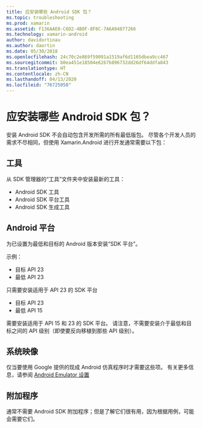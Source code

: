 ```yaml
---
title: 应安装哪些 Android SDK 包？
ms.topic: troubleshooting
ms.prod: xamarin
ms.assetid: F136AAE0-C6D2-4B0F-8F8C-7A6A94877266
ms.technology: xamarin-android
author: davidortinau
ms.author: daortin
ms.date: 05/30/2018
ms.openlocfilehash: 24c70c2e869f59091a1519af6d1165dbea9cc467
ms.sourcegitcommit: b0ea451e18504e6267b896732dd26df64ddfa843
ms.translationtype: HT
ms.contentlocale: zh-CN
ms.lasthandoff: 04/13/2020
ms.locfileid: "76725058"
---
```

# <a name="which-android-sdk-packages-should-i-install"></a>应安装哪些 Android SDK 包？

安装 Android SDK 不会自动包含开发所需的所有最低版包。 尽管各个开发人员的需求不尽相同，但使用 Xamarin.Android 进行开发通常需要以下包：

## <a name="tools"></a>工具

从 SDK 管理器的“工具”文件夹中安装最新的工具：

- Android SDK 工具
- Android SDK 平台工具
- Android SDK 生成工具

## <a name="android-platforms"></a>Android 平台

为已设置为最低和目标的 Android 版本安装“SDK 平台”。

示例：

- 目标 API 23
- 最低 API 23

只需要安装适用于 API 23 的 SDK 平台

- 目标 API 23
- 最低 API 15

需要安装适用于 API 15 和 23 的 SDK 平台。 请注意，不需要安装介于最低和目标之间的 API 级别（即使要反向移植到那些 API 级别）。

## <a name="system-images"></a>系统映像

仅当要使用 Google 提供的现成 Android 仿真程序时才需要这些项。 有关更多信息，请参阅 [Android Emulator 设置](~/android/get-started/installation/android-emulator/index.md)

## <a name="extras"></a>附加程序
通常不需要 Android SDK 附加程序；但是了解它们很有用，因为根据用例，可能会需要它们。
